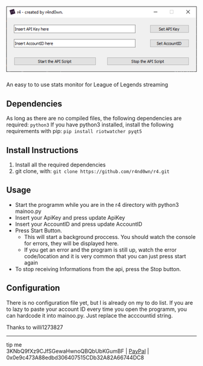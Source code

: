 
![picture alt](https://github.com/r4nd0wn/r4/blob/master/ressources/pictures/Gui.PNG?raw=true)
==================

An easy to to use stats monitor for League of Legends streaming


## Dependencies ##
As long as there are no compiled files, the following dependencies are required:
`python3`
If you have python3 installed, install the following requirements with pip:
`pip install riotwatcher pyqt5`

## Install Instructions ##
1. Install all the required dependencies
2. git clone, with: `git clone https://github.com/r4nd0wn/r4.git`

## Usage ##
* Start the programm while you are in the r4 directory with python3 mainoo.py
* Insert your ApiKey and press update ApiKey
* Insert your AccountID and press update AccountID
* Press Start Button.
  * This will start a background proccess. You should watch the console for errors, they will be displayed here.
  * If you get an error and the program is still up, watch the error code/location and it is very common that you can just press start again
* To stop receiving Informations from the api, press the Stop button.

## Configuration ##
There is no configuration file yet, but I is already on my to do list. If you are to lazy to paste your account ID every time you open the programm, you can hardcode it into mainoo.py. Just replace the acccountid string.

Thanks to
willi1273827

- - - -
tip me  
3KNbQ9fXz9CJfSGewaHwnoQBQbUbKGumBF | [PayPal](paypal.me/j0n4sB "My PayPal") | 0x0e9c473A88edbd306407515CDb32A82A66744DC8 
